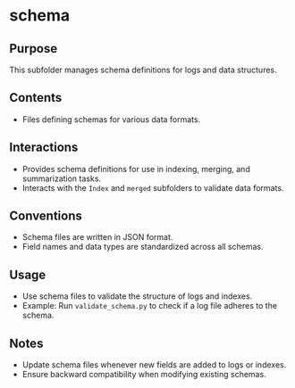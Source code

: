 # schema

## Purpose
This subfolder manages schema definitions for logs and data structures.

## Contents
- Files defining schemas for various data formats.

## Interactions
- Provides schema definitions for use in indexing, merging, and summarization tasks.
- Interacts with the `Index` and `merged` subfolders to validate data formats.

## Conventions
- Schema files are written in JSON format.
- Field names and data types are standardized across all schemas.

## Usage
- Use schema files to validate the structure of logs and indexes.
- Example: Run `validate_schema.py` to check if a log file adheres to the schema.

## Notes
- Update schema files whenever new fields are added to logs or indexes.
- Ensure backward compatibility when modifying existing schemas.
